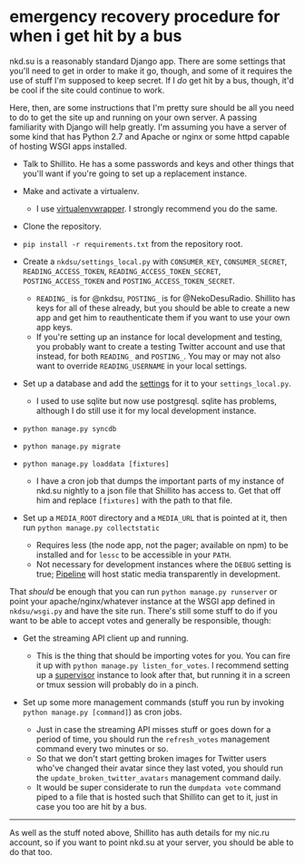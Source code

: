 # emergency recovery procedure for when i get hit by a bus

nkd.su is a reasonably standard Django app. There are some settings that you'll
need to get in order to make it go, though, and some of it requires the use of
stuff I'm supposed to keep secret. If I *do* get hit by a bus, though, it'd be
cool if the site could continue to work.

Here, then, are some instructions that I'm pretty sure should be all you need
to do to get the site up and running on your own server. A passing familiarity
with Django will help greatly. I'm assuming you have a server of some kind that
has Python 2.7 and Apache or nginx or some httpd capable of hosting WSGI apps
installed.

- Talk to Shillito. He has a some passwords and keys and other things that
  you'll want if you're going to set up a replacement instance.

- Make and activate a virtualenv.
    - I use [virtualenvwrapper][vew]. I
      strongly recommend you do the same.

- Clone the repository.

- `pip install -r requirements.txt` from the repository root.

- Create a `nkdsu/settings_local.py` with `CONSUMER_KEY`, `CONSUMER_SECRET`,
  `READING_ACCESS_TOKEN`, `READING_ACCESS_TOKEN_SECRET`, `POSTING_ACCESS_TOKEN`
  and `POSTING_ACCESS_TOKEN_SECRET`.
    - `READING_` is for @nkdsu, `POSTING_` is for @NekoDesuRadio. Shillito has
      keys for all of these already, but you should be able to create a new app
      and get him to reauthenticate them if you want to use your own app keys.
    - If you're setting up an instance for local development and testing, you
      probably want to create a testing Twitter account and use that instead,
      for both `READING_` and `POSTING_`. You may or may not also want to
      override `READING_USERNAME` in your local settings.

- Set up a database and add the [settings][db] for it to your
  `settings_local.py`.
    - I used to use sqlite but now use postgresql. sqlite has problems,
      although I do still use it for my local development instance.

- `python manage.py syncdb`

- `python manage.py migrate`

- `python manage.py loaddata [fixtures]`
    - I have a cron job that dumps the important parts of my instance of nkd.su
      nightly to a json file that Shillito has access to. Get that off him and
      replace `[fixtures]` with the path to that file.

- Set up a `MEDIA_ROOT` directory and a `MEDIA_URL` that is pointed at it, then
  run `python manage.py collectstatic`
    - Requires less (the node app, not the pager; available on npm) to be
      installed and for `lessc` to be accessible in your `PATH`.
    - Not necessary for development instances where the `DEBUG` setting is
      true; [Pipeline][pl] will host static media transparently in development.

That *should* be enough that you can run `python manage.py runserver` or point
your apache/nginx/whatever instance at the WSGI app defined in `nkdsu/wsgi.py`
and have the site run. There's still some stuff to do if you want to be able
to accept votes and generally be responsible, though:

- Get the streaming API client up and running.
    - This is the thing that should be importing votes for you. You can fire it
      up with `python manage.py listen_for_votes`. I recommend setting up a
      [supervisor](http://supervisord.org/) instance to look after that, but
      running it in a screen or tmux session will probably do in a pinch.

- Set up some more management commands (stuff you run by invoking `python
  manage.py [command]`) as cron jobs.
    - Just in case the streaming API misses stuff or goes down for a period of
      time, you should run the `refresh_votes` management command every two
      minutes or so.
    - So that we don't start getting broken images for Twitter users who've
      changed their avatar since they last voted, you should run the
      `update_broken_twitter_avatars` management command daily.
    - It would be super considerate to run the `dumpdata vote` command piped to
      a file that is hosted such that Shillito can get to it, just in case you
      too are hit by a bus.

----

As well as the stuff noted above, Shillito has auth details for my nic.ru
account, so if you want to point nkd.su at your server, you should be able to
do that too.

[db]: https://docs.djangoproject.com/en/dev/ref/settings/#databases
[vew]: http://virtualenvwrapper.readthedocs.org/
[pl]: http://django-pipeline.readthedocs.org/
